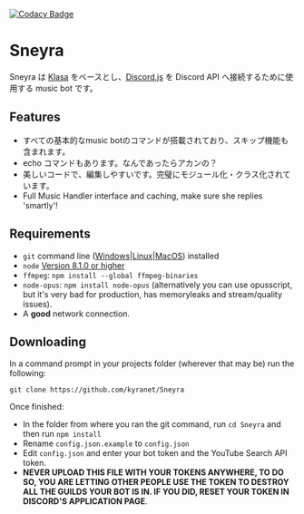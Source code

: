 
[![Codacy Badge](https://api.codacy.com/project/badge/Grade/cdfdf0081ea4438e86ea6971a021d6b0)](https://www.codacy.com/app/kyranet/Sneyra?utm_source=github.com&utm_medium=referral&utm_content=kyranet/Sneyra&utm_campaign=badger)

# Sneyra

Sneyra は [Klasa](https://github.com/dirigeants/klasa/) をベースとし、[Discord.js](https://github.com/hydrabolt/discord.js) を Discord API へ接続するために使用する music bot です。

## Features

- すべての基本的なmusic botのコマンドが搭載されており、スキップ機能も含まれます。
- echo コマンドもあります。なんであったらアカンの？
- 美しいコードで、編集しやすいです。完璧にモジュール化・クラス化されています。
- Full Music Handler interface and caching, make sure she replies 'smartly'!

## Requirements

- `git` command line ([Windows](https://git-scm.com/download/win)|[Linux](https://git-scm.com/book/en/v2/Getting-Started-Installing-Git)|[MacOS](https://git-scm.com/download/mac)) installed
- `node` [Version 8.1.0 or higher](https://nodejs.org)
- `ffmpeg`: `npm install --global ffmpeg-binaries`
- `node-opus`: `npm install node-opus` (alternatively you can use opusscript, but it's very bad for production, has memoryleaks and stream/quality issues).
- A **good** network connection.

## Downloading

In a command prompt in your projects folder (wherever that may be) run the following:

```
git clone https://github.com/kyranet/Sneyra
```

Once finished:

- In the folder from where you ran the git command, run `cd Sneyra` and then run `npm install`
- Rename `config.json.example` to `config.json`
- Edit `config.json` and enter your bot token and the YouTube Search API token.
- **NEVER UPLOAD THIS FILE WITH YOUR TOKENS ANYWHERE, TO DO SO, YOU ARE LETTING OTHER PEOPLE USE THE TOKEN TO DESTROY ALL THE GUILDS YOUR BOT IS IN. IF YOU DID, RESET YOUR TOKEN IN DISCORD'S APPLICATION PAGE**.
